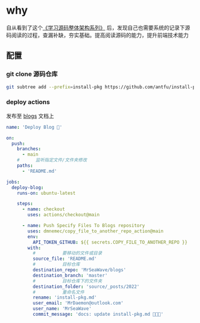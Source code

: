 # why
自从看到了这个[《学习源码整体架构系列》](https://juejin.cn/column/6960551178908205093) 后，发现自己也需要系统的记录下源码阅读的过程，查漏补缺，夯实基础。提高阅读源码的能力，提升前端技术能力

## 配置

### git clone 源码仓库

```bash
git subtree add --prefix=install-pkg https://github.com/antfu/install-pkg.git main
```

### deploy actions 

发布至 [blogs](https://mrseawave.github.io/blogs/) 文档上

```yml
name: 'Deploy Blog 🚀'

on:
  push:
    branches:
      - main
    #      监听指定文件/文件夹修改
    paths:
      - 'README.md'

jobs:
  deploy-blog:
    runs-on: ubuntu-latest

    steps:
      - name: checkout
        uses: actions/checkout@main

      - name: Push Specify Files To Blogs repository
        uses: dmnemec/copy_file_to_another_repo_action@main
        env:
          API_TOKEN_GITHUB: ${{ secrets.COPY_FILE_TO_ANOTHER_REPO }}
        with:
          #          要移动的文件或目录
          source_file: 'README.md'
          #          目标仓库
          destination_repo: 'MrSeaWave/blogs'
          destination_branch: 'master'
          #          目标仓库下的文件夹
          destination_folder: 'source/_posts/2022'
          #          重命名文件
          rename: 'install-pkg.md'
          user_email: 'MrDaemon@outlook.com'
          user_name: 'MrSeaWave'
          commit_message: 'docs: update install-pkg.md 🚀🚀🚀'
          
```
